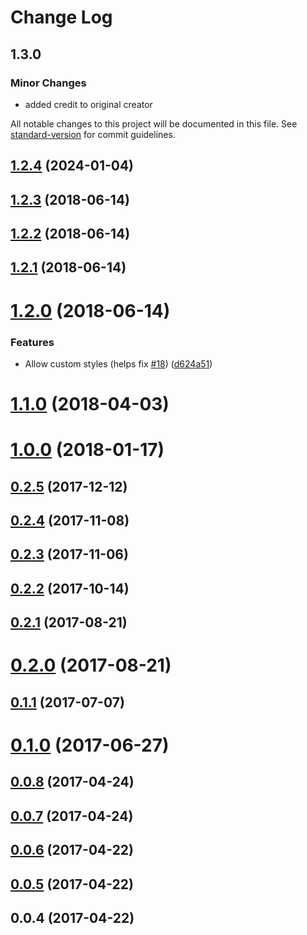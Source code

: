 # Change Log

## 1.3.0

### Minor Changes

- added credit to original creator

All notable changes to this project will be documented in this file. See [standard-version](https://github.com/conventional-changelog/standard-version) for commit guidelines.

<a name="1.2.4"></a>

## [1.2.4](https://github.com/chenqingspring/react-lottie/compare/v1.2.3...v1.2.4) (2024-01-04)

<a name="1.2.3"></a>

## [1.2.3](https://github.com/chenqingspring/react-lottie/compare/v1.2.2...v1.2.3) (2018-06-14)

<a name="1.2.2"></a>

## [1.2.2](https://github.com/chenqingspring/react-lottie/compare/v1.2.1...v1.2.2) (2018-06-14)

<a name="1.2.1"></a>

## [1.2.1](https://github.com/chenqingspring/react-lottie/compare/v1.2.0...v1.2.1) (2018-06-14)

<a name="1.2.0"></a>

# [1.2.0](https://github.com/chenqingspring/react-lottie/compare/v1.1.0...v1.2.0) (2018-06-14)

### Features

- Allow custom styles (helps fix [#18](https://github.com/chenqingspring/react-lottie/issues/18)) ([d624a51](https://github.com/chenqingspring/react-lottie/commit/d624a51))

<a name="1.1.0"></a>

# [1.1.0](https://github.com/chenqingspring/react-lottie/compare/v1.0.0...v1.1.0) (2018-04-03)

<a name="1.0.0"></a>

# [1.0.0](https://github.com/chenqingspring/react-lottie/compare/v0.2.5...v1.0.0) (2018-01-17)

<a name="0.2.5"></a>

## [0.2.5](https://github.com/chenqingspring/react-lottie/compare/v0.2.4...v0.2.5) (2017-12-12)

<a name="0.2.4"></a>

## [0.2.4](https://github.com/chenqingspring/react-lottie/compare/v0.2.3...v0.2.4) (2017-11-08)

<a name="0.2.3"></a>

## [0.2.3](https://github.com/chenqingspring/react-lottie/compare/v0.2.2...v0.2.3) (2017-11-06)

<a name="0.2.2"></a>

## [0.2.2](https://github.com/chenqingspring/react-lottie/compare/v0.2.1...v0.2.2) (2017-10-14)

<a name="0.2.1"></a>

## [0.2.1](https://github.com/chenqingspring/react-lottie/compare/v0.2.0...v0.2.1) (2017-08-21)

<a name="0.2.0"></a>

# [0.2.0](https://github.com/chenqingspring/react-lottie/compare/v0.1.1...v0.2.0) (2017-08-21)

<a name="0.1.1"></a>

## [0.1.1](https://github.com/chenqingspring/react-lottie/compare/v0.1.0...v0.1.1) (2017-07-07)

<a name="0.1.0"></a>

# [0.1.0](https://github.com/chenqingspring/react-lottie/compare/v0.0.8...v0.1.0) (2017-06-27)

<a name="0.0.8"></a>

## [0.0.8](https://github.com/chenqingspring/react-lottie/compare/v0.0.7...v0.0.8) (2017-04-24)

<a name="0.0.7"></a>

## [0.0.7](https://github.com/chenqingspring/react-lottie/compare/v0.0.6...v0.0.7) (2017-04-24)

<a name="0.0.6"></a>

## [0.0.6](https://github.com/chenqingspring/react-lottie/compare/v0.0.5...v0.0.6) (2017-04-22)

<a name="0.0.5"></a>

## [0.0.5](https://github.com/chenqingspring/react-lottie/compare/v0.0.4...v0.0.5) (2017-04-22)

<a name="0.0.4"></a>

## 0.0.4 (2017-04-22)
